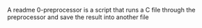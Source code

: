 A readme
0-preprocessor is a script that runs a C file through the preprocessor and save the result into another file
